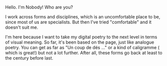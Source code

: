 Hello. I'm Nobody! Who are you?

I work across forms and disciplines, which is an uncomfortable place to be, since most of us are specialists. But then I've tried "comfortable" and it doesn't suit me.

I'm here because I want to take my digital poetry to the next level in terms of visual meaning. So far, it's been based on the page, just like analogue poetry. You can get as far as "Un coup de dés ..." or a kind of caligramme ( which is great!) but not a lot further. After all, these forms go back at least to the century before last.
